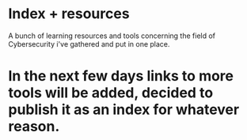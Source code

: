# Index + resources
  A bunch of learning resources and tools concerning the field of Cybersecurity i've gathered and put in one place.

# In the next few days links to more tools will be added, decided to publish it as an index for whatever reason.
